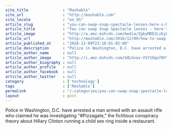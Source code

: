 ```yaml
---
site_title               : "Mashable"
site_url                 : "http://mashable.com"
site_locale              : "en_US"
article_slug             : "you-can-swap-snap-spectacle-lenses-here-s-how"
article_title            : "You can swap Snap Spectacle lenses - here's how"
article_image            : "http://a.amz.mshcdn.com/media/ZgkyMDE2LzEyLzA5LzQ0L1NuYXBjaGF0TGVuc2VzX3RodW1iY2xlYW4uYzZlMDYuanBnCnAJdGh1bWIJMTIwMHg2MzAKZQlqcGc/73e5b3e9/f7b/SnapchatLenses_thumb-clean.jpg"
article_url              : "http://mashable.com/2016/12/09/how-to-swap-snap-spectacle-lenses/"
article_published_at     : "2016-12-09T23:18:01-02:00"
article_description      : "Police in Washington, D.C. have arrested a man armed with an assault rifle who claimed he was investigating '#Pizzagate,' the fictitious conspiracy theory about Hillary Clinton running a child sex ring inside a restaurant."
article_author_name      : null
article_author_image     : "http://i.amz.mshcdn.com/k8LGvav-VSY1Oqof0VYb4CfbOMQ=/90x90/2016%2F06%2F29%2F5a%2Fphoto.9a556.jpg"
article_author_biography : null
article_author_profile   : null
article_author_facebook  : null
article_author_twitter   : null
category                 : ['technology']
tags                     : ['Mashable']
permalink                : "/:categories/you-can-swap-snap-spectacle-lenses-here-s-how/"
layout                   : post
---
```


Police in Washington, D.C. have arrested a man armed with an assault rifle who claimed he was investigating "#Pizzagate," the fictitious conspiracy theory about Hillary Clinton running a child sex ring inside a restaurant.
